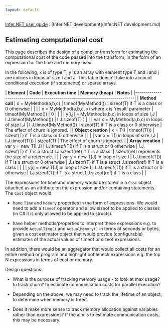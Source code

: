 ```yaml
---
layout: default 
--- 
```

[Infer.NET user guide](index.md) : [Infer.NET development](Infer.NET development.md)

## Estimating computational cost

This page describes the design of a compiler transform for estimating the computational cost of the code passed into the transform, in the form of an expression for the time and memory used.

In the following, x is of type T, y is an array with element type T and i and j are indices in loops of size I and J. 
This table doesn't take into account conditional execution (if statements) or sparse arrays.

| **Element** | **Code** | **Execution time** | **Memory (heap)** | **Notes** |
|-----------------------------------------------------------------------------|
| **Method call** | x = ​MyMethod(a,b,c) | timeof(MyMethod()) | sizeof(T) if T is a class or 0 otherwise |  |
|  | x = ​MyMethod(a,b,c, x) where x is 'result' parameter | timeof(MyMethod()) | 0 |  |
|  | y[i,j] = ​​​MyMethod(a,b,c) in loops of size I,J | ​I.J.timeof(MyMethod()) | I.J.​sizeof(T) |  |
|  | var x = ​​​MyMethod(a,b,c) in loops of size I,J | ​​I.J.timeof(MyMethod()) | sizeof(T) if T is a class or 0 otherwise | ​The effect of churn is ignored. |
| **Object creation** | x = T() | timeof(T()) | ​sizeof(T) if T is a class or 0 otherwise |  |
|  | var x = T() in loops of size I,J | I.J.timeof(T()) | sizeof(T) | The effect of churn is ignored. |
| **Array creation** | ​var y = new T[I,J] | I.J.timeof(T()) if T is a struct or 0 otherwise | I.J.​sizeof(T) if T is a struct I.J.sizeof(ref) if T is a class. | sizeof(ref) represents the size of a reference. |
|  | var y = new T[J] in loop of size I | I.J.timeof(T()) if T is a struct or 0 otherwise | J.sizeof(T) if T is a struct J.sizeof(ref) if T is a class |  |
|  | y[i] = new T[J] in loop of size I | I.J.timeof(T()) if T is a struct or 0 otherwise | I.J.sizeof(T) if T is a struct I.J.sizeof(ref) if T is a class |  |


The expressions for time and memory would be stored in a `Cost` object attached as an attribute on the expression and/or containing statements. The `Cost` object would:

*   have `Time` and `Memory` properties in the form of expressions. We would need to add a `timeof` operator and allow sizeof to be applied to classes (in C# it is only allowed to be applied to structs).

*   have helper methods/properties to interpret these expressions e.g. to provide `ActualTime()` and `ActualMemory()` in terms of seconds or bytes, given a cost estimator object that would provide (configurable) estimates of the actual values of timeof or sizeof expressions.

In addition, there would be an aggregator that would collect all costs for an entire method or program and highlight bottleneck expressions e.g. the top N expressions in terms of cost or memory.

Design questions:

*   What is the purpose of tracking memory usage - to look at max usage? to track churn? to estimate communication costs for parallel execution?

*   Depending on the above, we may need to track the lifetime of an object, to determine when memory is freed.

*   Does it make more sense to track memory allocation against variables rather than expressions? If the aim is to estimate communication costs, this may be necessary.


